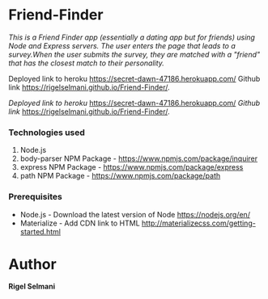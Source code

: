 # Friend-Finder

*This is a Friend Finder app (essentially a dating app but for friends) using Node and Express servers.*
*The user enters the page that leads to a survey.When the user submits the survey, they are matched*
 *with a "friend" that has the closest match to their personality.*
 
 Deployed link to heroku
  https://secret-dawn-47186.herokuapp.com/
  Github link
  https://rigelselmani.github.io/Friend-Finder/.

  *Deployed link to heroku*
  https://secret-dawn-47186.herokuapp.com/
  *Github link*
  https://rigelselmani.github.io/Friend-Finder/.

### Technologies used
1. Node.js
2. body-parser NPM Package - https://www.npmjs.com/package/inquirer
3. express NPM Package - https://www.npmjs.com/package/express
4. path NPM Package - https://www.npmjs.com/package/path

### Prerequisites
- Node.js - Download the latest version of Node https://nodejs.org/en/
- Materialize - Add CDN link to HTML http://materializecss.com/getting-started.html

# Author

 **Rigel Selmani**
